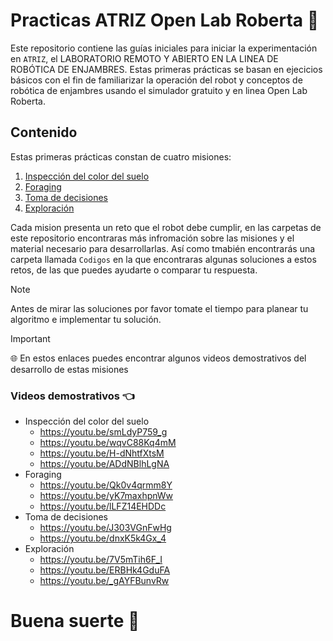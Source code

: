 # Practicas ATRIZ Open Lab Roberta :robot:
Este repositorio  contiene las guías iniciales para iniciar la experimentación en `ATRIZ`, el LABORATORIO REMOTO Y ABIERTO EN LA LINEA DE ROBÓTICA DE ENJAMBRES.
Estas primeras prácticas se basan en ejecicios básicos con el fin de familiarizar la operación del robot y conceptos de robótica de enjambres usando el simulador gratuito y en linea Open Lab Roberta.

## Contenido
Estas primeras prácticas constan de cuatro misiones:

1. [Inspección del color del suelo](Practica_1/Practica1.md)
2. [Foraging](Practica_2/Practica2.md)
3. [Toma de decisiones](Practica_3/Practica3.md) 
4. [Exploración](Practica_4/Practica4.md) 

Cada mision presenta un reto que el robot debe cumplir, en las carpetas de este repositorio encontraras más infromación sobre las misiones y el material necesario para desarrollarlas. Así como tmabién encontrarás una carpeta llamada `Codigos` en la que encontraras algunas soluciones a estos retos, de las que puedes ayudarte o comparar tu respuesta.


> [!NOTE]
> Antes de mirar las soluciones por favor tomate el tiempo para planear tu algoritmo e implementar tu solución.

> [!IMPORTANT]
> :globe_with_meridians: En estos enlaces puedes encontrar algunos videos demostrativos del desarrollo de estas misiones 

### Videos demostrativos :point_left:
- Inspección del color del suelo
    - https://youtu.be/smLdyP759_g
    - https://youtu.be/wqvC88Kq4mM
    - https://youtu.be/H-dNhtfXtsM
    - https://youtu.be/ADdNBlhLgNA
- Foraging
    - https://youtu.be/Qk0v4qrmm8Y
    - https://youtu.be/yK7maxhpnWw
    - https://youtu.be/lLFZ14EHDDc
- Toma de decisiones
    - https://youtu.be/J303VGnFwHg
    - https://youtu.be/dnxK5k4Gx_4
- Exploración
    - https://youtu.be/7V5mTih6F_I
    - https://youtu.be/ERBHk4GduFA
    - https://youtu.be/_gAYFBunvRw

# Buena suerte :space_invader:
## 
